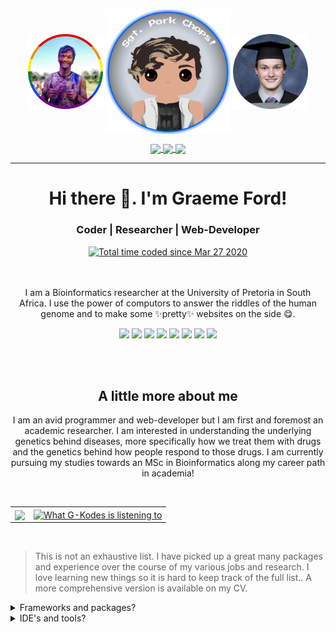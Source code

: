 
<div align="center">
        <p align="center">
            <img align="center" src="./assets/icon_left.png" height="120">
            <img align="center" src="./assets/icon_main.png" height="200">
            <img align="center" src="./assets/icon_right.png" height="120">
        </p>
        <p align="center">
            <a href="https://www.linkedin.com/in/graeme-ford/" target="_blank">
                <img align="center" src="https://img.shields.io/badge/-LinkedIn-blue?style=for-the-badge&logo=Linkedin&logoColor=white&link=https://www.linkedin.com/in/graeme-ford/" />
            </a>
            <a href="https://orcid.org/0000-0002-7809-6095" target="_blank">
                <img align="center" src="https://img.shields.io/badge/-Research%20ORCID-white?style=for-the-badge&logo=ORCID&logoColor=#150458" />
            </a>
            <a href="mailto:graeme.ford@tuks.co.za?subject=GitHub Enquiry&body=Dear Graeme," target="_blank">
                <img align="center" src="https://img.shields.io/badge/-Contact Email-D14836?style=for-the-badge&logo=gmail&logoColor=white" />
            </a>
        </p>
</div>

<hr>
<h1 align="center">
    Hi there 👋. I'm  Graeme Ford!
</h1>
<h3 align="center">Coder | Researcher | Web-Developer </h3>
<div align="center" >
        <a href="https://wakatime.com/@8e411aec-7d87-4a98-99d6-160efb073c73"><img src="https://wakatime.com/badge/user/8e411aec-7d87-4a98-99d6-160efb073c73.svg" alt="Total time coded since Mar 27 2020" /></a>
</div>
<br>
<br>
<p align="center">
    I am a Bioinformatics researcher at the University of Pretoria in South Africa. I use the power of computors to answer the riddles of the human genome and to make some ✨pretty✨ websites on the side 😋.
</p>
<p align="center" width="50%">
    <img src="https://img.shields.io/badge/-HTML5-white?style=for-the-badge&logo=html5&logoColor=white&labelColor=E34F26&color=white" />
    <img src="https://img.shields.io/badge/-CSS3-white?style=for-the-badge&logo=css3&logoColor=white&labelColor=1572B6&color=white" />
    <img src="https://img.shields.io/badge/-Python-white?style=for-the-badge&logo=python&logoColor=white&labelColor=3776AB&color=white" />
    <img src="https://img.shields.io/badge/-JavaScript-white?style=for-the-badge&logo=javascript&logoColor=white&labelColor=F7DF1E&color=white" />
    <img src="https://img.shields.io/badge/-GraphQL-white?style=for-the-badge&logo=graphql&logoColor=white&labelColor=E10098&color=white" />
    <img src="https://img.shields.io/badge/-Sass-white?style=for-the-badge&logo=sass&logoColor=white&labelColor=cc6699&color=white" />
    <img src="https://img.shields.io/badge/-R-white?style=for-the-badge&logo=r&logoColor=white&labelColor=276DC3&color=white" />
    <img src="https://img.shields.io/badge/-PostgreSQL-white?style=for-the-badge&logo=postgresql&logoColor=white&labelColor=336791&color=white" />
</p>
<br>
<br>
<h2 align="center"> A little more about me </h2>
<p align="center">
    I am an avid programmer and web-developer but I am first and foremost an academic researcher. I am interested in understanding the underlying genetics behind diseases, more specifically how we treat them with drugs and the genetics behind how people respond to those drugs. I am currently pursuing my studies towards an MSc in Bioinformatics along my career path in academia!
</p>
<br>
<table>
    <tr>
        <td>
            <a align="center" href="https://www.linkedin.com/in/graeme-ford/" target="_blank">
                <img align="center" src="https://github-readme-stats.vercel.app/api/wakatime?username=G_Kodes&custom_title=My%20Languages&layout=compact">
            </a>
        </td>
        <td>
        <a align="center" href="https://open.spotify.com/user/cpt.-pork-chops" target="_blank">
            <img alt="What G-Kodes is listening to" align="center" src="https://g-kodes.vercel.app/api/spotify" />
        </a>
        </td>
    </tr>
</table>

<br>
<blockquote>
    <p>
        This is not an exhaustive list. I have picked up a great many packages and experience over the course of my various jobs and research. I love learning new things so it is hard to keep track of the full list.. A more comprehensive version is available on my CV.
    </p>
</blockquote>
<details>
<summary>Frameworks and packages?</summary>
    <br>
    <table>
    <tr>
        <th>
            Data Science
        </th>
        <th>
            Web-Development
        </th>
    </tr>
    <tr>
        <td>
            <img src="https://img.shields.io/badge/-Pandas-white?style=for-the-badge&logo=Pandas&logoColor=white&labelColor=150458&color=white" />
        </td>
        <td>
            <img src="https://img.shields.io/badge/-Django-white?style=for-the-badge&logo=Django&logoColor=white&labelColor=092E20&color=white" />
            <img src="https://img.shields.io/badge/-React-white?style=for-the-badge&logo=React&logoColor=white&labelColor=61DAFB&color=white" />
            <img src="https://img.shields.io/badge/-Bootstrap-white?style=for-the-badge&logo=Bootstrap&logoColor=white&labelColor=7952B3&color=white" />
            <img src="https://img.shields.io/badge/-JQuery-white?style=for-the-badge&logo=JQuery&logoColor=white&labelColor=0769AD&color=white" />
        </td>
    </tr>
    </table>
</details>
<details>
<summary>IDE's and tools?</summary>
<br>
    <img src="https://img.shields.io/badge/-Visual Studio Code-white?style=for-the-badge&logo=Visual-Studio-Code&logoColor=white&labelColor=007ACC&color=white" />
    <img src="https://img.shields.io/badge/-PyCharm%20Professional-white?style=for-the-badge&logo=PyCharm&logoColor=white&labelColor=000000&color=white" />
    <img src="https://img.shields.io/badge/-IntelliJ%20IDEA%20Ultimate-white?style=for-the-badge&logo=IntelliJ-IDEA&logoColor=white&labelColor=000000&color=white" />
    <img src="https://img.shields.io/badge/-Webstorm-white?style=for-the-badge&logo=Webstorm&logoColor=white&labelColor=000000&color=white" />
    <img src="https://img.shields.io/badge/-Adobe%20Dreamweaver-white?style=for-the-badge&logo=Adobe-Dreamweaver&logoColor=white&labelColor=FF61F6&color=white" />
    <img src="https://img.shields.io/badge/-Adobe%20XD-white?style=for-the-badge&logo=Adobe-XD&logoColor=white&labelColor=FF61F6&color=white" />
    <img src="https://img.shields.io/badge/-GNU%20Bash-white?style=for-the-badge&logo=GNU-Bash&logoColor=white&labelColor=4EAA25&color=white" />
</details>


